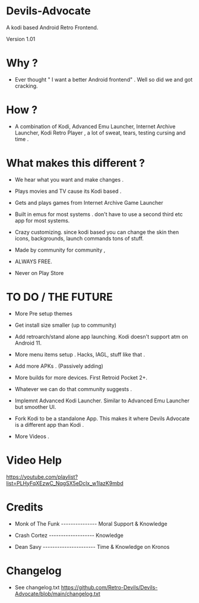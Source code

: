 # Devils-Advocate
A kodi based Android Retro Frontend.

Version 1.01 

# Why ? 

- Ever thought " I want a better Android  frontend" . Well so did we and got cracking. 

# How ? 

- A combination of Kodi, Advanced Emu Launcher, Internet Archive Launcher, Kodi Retro Player , a lot of sweat, tears, testing cursing and time .

# What makes this different ? 

- We hear what you want and make changes . 

- Plays movies and TV cause its Kodi based .

- Gets and plays games from Internet Archive Game Launcher 

- Built in emus for most systems . don't have to use a second third etc app for most systems.

- Crazy customizing.  since kodi based you can change the skin then icons, backgrounds, launch commands tons of stuff. 

- Made by community for community , 

- ALWAYS FREE.

- Never on Play Store 


# TO DO / THE FUTURE 

- More Pre setup themes

- Get install size smaller (up to community)

- Add retroarch/stand alone app launching. Kodi doesn't support atm on Android 11.

- More menu items setup . Hacks, IAGL, stuff like that .

- Add more APKs . (Passively adding)

- More builds for more devices. First Retroid Pocket 2+.

- Whatever we can do that community suggests .

- Implemnt Advanced Kodi Launcher. Similar to Advanced Emu Launcher but smoother UI.

- Fork Kodi to be a standalone App. This makes it where Devils Advocate is a different app than Kodi . 

- More Videos .

# Video Help 
https://youtube.com/playlist?list=PLHyFqXEzwC_NqgSX5eDclx_w1IazK9mbd

# Credits

- Monk of The Funk --------------- Moral Support & Knowledge 

- Crash Cortez ------------------- Knowledge

- Dean Savy ---------------------- Time & Knowledge on Kronos


# Changelog

- See changelog.txt https://github.com/Retro-Devils/Devils-Advocate/blob/main/changelog.txt

